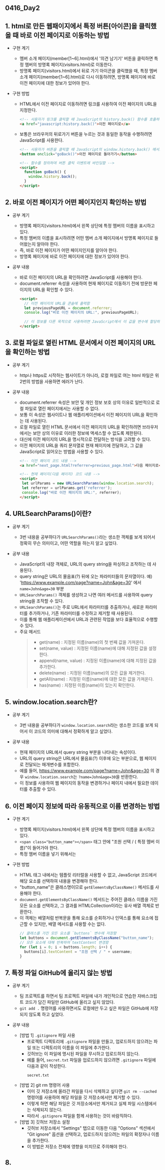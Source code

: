 ## 0416_Day2

## 1. html로 만든 웹패이지에서 특정 버튼[아이콘]을 클릭했을 때 바로 이전 페이지로 이동하는 방법

- 구현 계기

  - 멤버 소개 페이지(member[1~6].html)에서 '의견 남기기' 버튼을 클릭하면 특정 멤버의 방명록 페이지(visitors.html)로 이동한다.
  - 방명록 페이지(visitors.html)에서 뒤로 가기 아이콘을 클릭했을 때, 특정 멤버 소개 페이지(member[1~6].html)로 다시 이동하려면, 방명록 페이지에 바로 이전 페이지에 대한 정보가 있어야 한다.

- 구현 방법

  - HTML에서 이전 페이지로 이동하려면 링크를 사용하여 이전 페이지의 URL을 지정한다.
    ```html
    <!-- 사용자가 링크를 클릭할 때 JavaScript의 history.back() 함수를 호출하여 이전 페이지로 이동함 -->
    <a href="javascript:history.back()">이전 페이지로</a>
    ```
  - 보통은 브라우저의 뒤로가기 버튼을 누르는 것과 동일한 동작을 수행하려면 JavaScript를 사용한다.

    ```html
    <!-- 사용자가 버튼을 클릭할 때 JavaScript의 window.history.back() 메서드를 호출하여 이전 페이지로 이동함 -->
    <button onclick="goBack()">이전 페이지로 돌아가기</button>

    <!-- 함수를 정의하여 버튼 클릭 이벤트에 바인딩함 -->
    <script>
      function goBack() {
        window.history.back();
      }
    </script>
    ```

## 2. 바로 이전 페이지가 어떤 페이지인지 확인하는 방법

- 공부 계기

  - 방명록 페이지(visitors.html)에서 왼쪽 상단에 특정 멤버의 이름을 표시하고 있다.
  - 특정 멤버의 이름을 표시하려면 어떤 멤버 소개 페이지에서 방명록 페이지로 들어왔는지 알아야 한다.
  - 즉, 바로 이전 페이지가 어떤 페이지인지를 알아야 한다.
  - 방명록 페이지에 바로 이전 페이지에 대한 정보가 있어야 한다.

- 공부 내용
  - 바로 이전 페이지의 URL을 확인하려면 JavaScript를 사용해야 한다.
  - document.referrer 속성을 사용하여 현재 페이지로 이동하기 전에 방문한 페이지의 URL을 확인할 수 있다.
    ```html
    <script>
      // 이전 페이지의 URL을 콘솔에 출력함
      let previousPageURL = document.referrer;
      console.log("바로 이전 페이지의 URL:", previousPageURL);
      
      // 이 정보를 다른 목적으로 사용하려면 JavaScript에서 이 값을 변수에 할당하거나, 페이지의 다른 부분에 표시하는 등의 작업을 수행할 수 있음
    </script>
    ```

## 3. 로컬 파일로 열린 HTML 문서에서 이전 페이지의 URL을 확인하는 방법
- 공부 계기
  - http나 https로 시작하는 웹사이트가 아니라, 로컬 파일로 여는 html 파일은 위 2번의 방법을 사용하면 에러가 난다.

- 공부 내용
  - document.referrer 속성은 보안 및 개인 정보 보호 상의 이유로 일반적으로 로컬 파일로 열린 페이지에서는 사용할 수 없다.
  - 보통 이 속성은 웹사이트나 웹 애플리케이션에서 이전 페이지의 URL을 확인하는 데 사용된다.
  - 로컬 파일로 열린 HTML 문서에서 이전 페이지의 URL을 확인하려면 브라우저에서는 보안 상의 이유로 이러한 정보에 액세스할 수 없도록 제한된다.
  - 대신에 이전 페이지의 URL을 명시적으로 전달하는 방식을 고려할 수 있다.
  - 이전 페이지의 URL을 쿼리 문자열로 현재 페이지에 전달하고, 그 값을 JavaScript로 읽어오는 방법을 사용할 수 있다.
     ```html
     <!-- 이전 페이지 코드 내용 -->
     <a href="next_page.html?referrer=previous_page.html">다음 페이지로</a>
     ```
     ```html
     <!-- 현재 페이지(다음 페이지) 코드 내용 -->
     <script>
      let urlParams = new URLSearchParams(window.location.search);
      let referrer = urlParams.get('referrer');
      console.log("바로 이전 페이지의 URL:", referrer);
     </script>
     ```

## 4. URLSearchParams()이란?

- 공부 계기
  - 3번 내용을 공부하다가 `URLSearchParams()`라는 생소한 객체를 보게 되어서 정확히 무슨 의미이고, 어떤 역할을 하는지 알고 싶었다.

- 공부 내용
  - JavaScript의 내장 객체로, URL의 query string을 파싱하고 조작하는 데 사용된다.
  - query string은 URL의 물음표(?) 뒤에 오는 파라미터들의 문자열이다.
  예) 'https://www.example.com/page?name=John&age=30' 에서 `name=John&age=30` 부분
  - `URLSearchParams()` 객체를 생성하고 나면 여러 메서드를 사용하여 query string을 조작할 수 있다.
  - `URLSearchParams()`는 주로 URL에서 파라미터를 추출하거나, 새로운 파라미터를 추가하거나, 기존 파라미터를 수정하고 제거할 때 사용된다.
  - 이를 통해 웹 애플리케이션에서 URL과 관련된 작업을 보다 효율적으로 수행할 수 있다.
  - 주요 메서드
    > - get(name) : 지정된 이름(name)의 첫 번째 값을 가져온다.
    > - set(name, value) : 지정된 이름(name)에 대해 지정된 값을 설정한다.
    > - append(name, value) : 지정된 이름(name)에 대해 지정된 값을 추가한다.
    > - delete(name) : 지정된 이름(name)의 모든 값을 제거한다.
    > - getAll(name) : 지정된 이름(name)에 대한 모든 값을 가져온다.
    > - has(name) : 지정된 이름(name)이 있는지 확인한다.

## 5. window.location.search란?

- 공부 계기
  - 3번 내용을 공부하다가 `window.location.search`라는 생소한 코드를 보게 되어서 이 코드의 의미에 대해서 정확하게 알고 싶었다.

- 공부 내용
  - 현재 페이지의 URL에서 query string 부분을 나타내는 속성이다.
  - URL의 query string은 URL에서 물음표(?) 이후에 오는 부분으로, 웹 페이지로 전달되는 매개변수를 포함한다.
  - 예를 들어, https://www.example.com/page?name=John&age=30 의 경우 `window.location.search`는 `?name=John&age=30`을 반환한다.
  - 이 정보를 사용하여 웹 페이지의 동작을 변경하거나 페이지 내에서 필요한 데이터를 추출할 수 있다.

## 6. 이전 페이지 정보에 따라 유동적으로 이름 변경하는 방법
- 구현 계기
  - 방명록 페이지(visitors.html)에서 왼쪽 상단에 특정 멤버의 이름을 표시하고 있다.
  - `<span class="button_name"></span>` 태그 안에 "조원 선택 / ( 특정 멤버 이름)"이 들어가야 한다.
  - 특정 멤버 이름을 넣기 위해서는 

- 구현 방법
  -  HTML 태그 내에서는 템플릿 리터럴을 사용할 수 없고, JavaScript 코드에서 해당 요소를 선택하여 내용을 변경해야 한다.
  - "button_name"은 클래스명이므로 `getElementsByClassName()` 메서드를 사용해야 한다.
  - `document.getElementsByClassName()` 메서드는 주어진 클래스 이름을 가진 모든 요소를 선택하고, 그 결과를 HTMLCollection이라는 유사 배열 객체로 반환한다.
  - 이 객체는 배열처럼 반복문을 통해 요소를 순회하거나 인덱스를 통해 요소에 접근할 수 있지만, 배열 메서드를 사용할 수는 없다.
    ```JavaScript
    // 클래스를 가진 모든 요소를 `buttons` 변수에 저장함
    let buttons = document.getElementsByClassName("button_name");
    // 모든 요소에 대해 반복하여 textContent 변경함
    for (let i = 0; i < buttons.length; i++) {
      buttons[i].textContent = "조원 선택 / " + username;
    }
    ```

## 7. 특정 파일 GitHub에 올리지 않는 방법
- 공부 계기
  - 팀 프로젝트를 하면서 팀 프로젝트 파일에 내가 개인적으로 연습한 자바스크립트 코드가 담긴 파일만 GitHub에 올리고 싶지 않았다.
  - `git add .` 명령어를 사용하면서도 로컬에만 두고 싶은 파일은 GitHub에 저장되지 않도록 하고 싶었다.

- 공부 내용
  - [방법 1] `.gitignore` 파일 사용
    - 프로젝트 디렉토리에 `.gitignore` 파일을 만들고, 업로드하지 않으려는 파일 또는 디렉토리의 이름을 이 파일에 추가한다.
    - 깃허브는 이 파일에 명시된 파일을 무시하고 업로드하지 않는다.
    - 예를 들어, `secret.txt` 파일을 업로드하지 않으려면 `.gitignore` 파일에 다음과 같이 작성한다.
      ```
      secret.txt
      ```
  - [방법 2] git rm 명령어 사용
    - 이미 깃 저장소에 올라간 파일을 다시 삭제하고 싶다면 `git rm --cached` 명령어를 사용하여 해당 파일을 깃 저장소에서만 제거할 수 있다.
    - 이렇게 하면 해당 파일은 깃 저장소에서만 제거되고 실제 파일 시스템에서는 삭제되지 않는다.
    - 따라서 `.gitignore` 파일을 함께 사용하는 것이 바람직하다.
  - [방법 3] 깃허브 저장소 설정
    - 깃허브 저장소에서 "Settings" 탭으로 이동한 다음 "Options" 섹션에서 "Git ignore" 옵션을 선택하고, 업로드하지 않으려는 파일의 확장자나 이름을 추가한다.
    - 이 방법은 저장소 전체에 영향을 미치므로 주의해야 한다.

## 8. 